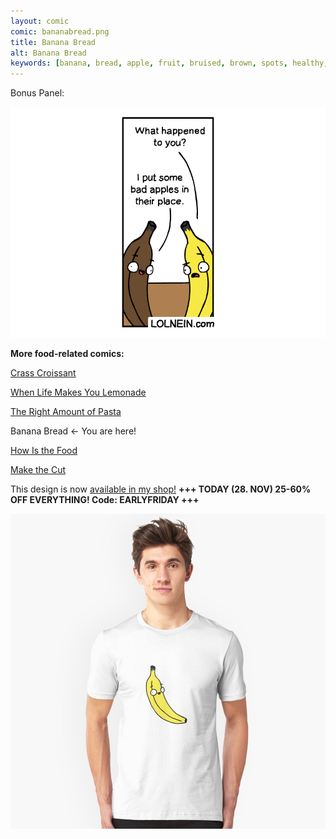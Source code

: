 ```yaml
---
layout: comic
comic: bananabread.png
title: Banana Bread
alt: Banana Bread
keywords: [banana, bread, apple, fruit, bruised, brown, spots, healthy, apples, bananas, fight]
---
```


Bonus Panel:

![Banana Bread Bonus](/images/bananabread_bonus.png)


__More food-related comics:__

[Crass Croissant](https://lolnein.com/2018/02/01/crasscroissant/)

[When Life Makes You Lemonade](https://lolnein.com/2019/08/29/whenlifemakesyoulemonade/)

[The Right Amount of Pasta](https://lolnein.com/2019/09/06/therightamountofpasta/)

Banana Bread <- You are here!

[How Is the Food](https://lolnein.com/2019/11/20/howisthefood/)

[Make the Cut](https://lolnein.com/2019/11/26/makethecut/)


This design is now [available in my shop!](https://www.redbubble.com/people/LOLNEIN/shop) __+++ TODAY (28. NOV) 25-60% OFF EVERYTHING! Code: EARLYFRIDAY +++__

[![Banana Shirt](/images/banana_shirt.jpg)](https://www.redbubble.com/people/LOLNEIN/shop)
